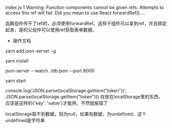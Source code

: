 index.js:1 Warning: Function components cannot be given refs. Attempts to access this ref will fail. Did you mean to use React.forwardRef()....

函数组件传不了ref的，必须使用forwardRef。这样子组件可以拿到ref，并且绑定起来，是的父组件可以使用ref获取表单数据。


+ 操作文档

yarn add json-server -g

yarn install

json-server --watch ./db.json --port 8000

yarn start


console.log('JSON.parse(localStorage.getItem("token"))', JSON.parse(localStorage.getItem("token")))
存放在localStorage里的东西，应该是这样的{'key': 'value'}才能用，不然就报错了

localStorage取不到数据，则为null，如果有数据，为undefined，这个undefined是字符串